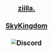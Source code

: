 ##
## <p align="center"><a href="discord.com/users/556216384544309260" target="_blank">ziilla.</a></p>
## <p align="center"><a href="https://discord.gg/U7DhcuqBU3" target="_blank">SkyKingdom</a></p>
## <p align="center"><img src="https://discord.c99.nl/widget/theme-4/556216384544309260.png" alt="Discord"/></p>
